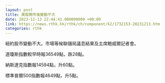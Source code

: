 ```yaml
---
layout: post
title: 美股開市後變動不大
date: 2023-12-13 22:44:41.000000000 +08:00
link: https://news.rthk.hk/rthk/ch/component/k2/1732153-20231213.htm
categories: rthk
---
```


紐約股市變動不大。市場等候聯儲局議息結果及主席鮑威爾記者會。

道瓊斯指數較早時報36549點，跌28點。

納斯達克指數報14594點，升60點。

標準普爾500指數報4649點，升5點。
